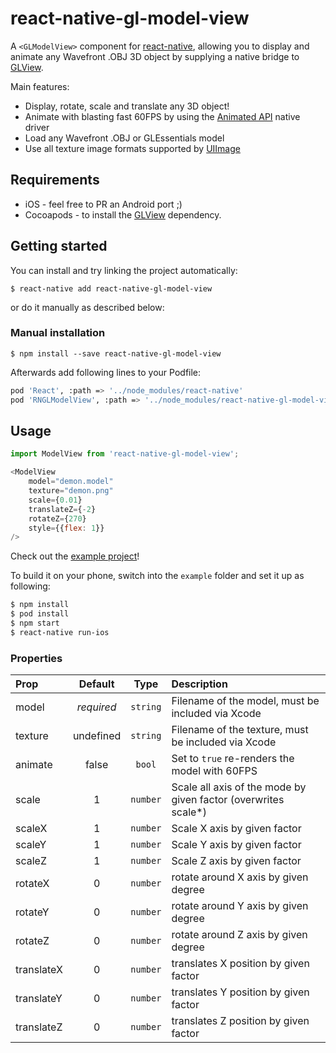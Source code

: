 # react-native-gl-model-view

A `<GLModelView>` component for [react-native](github.com/facebook/react-native/), allowing you to
display and animate any Wavefront .OBJ 3D object by supplying a native bridge to [GLView](https://github.com/nicklockwood/GLView).

Main features:

* Display, rotate, scale and translate any 3D object!
* Animate with blasting fast 60FPS by using the [Animated API](https://facebook.github.io/react-native/docs/animations.html#using-the-native-driver) native driver
* Load any Wavefront .OBJ or GLEssentials model
* Use all texture image formats supported by [UIImage](https://developer.apple.com/library/content/documentation/2DDrawing/Conceptual/DrawingPrintingiOS/LoadingImages/LoadingImages.html#//apple_ref/doc/uid/TP40010156-CH17-SW8)

## Requirements

* iOS - feel free to PR an Android port ;)
* Cocoapods - to install the [GLView](https://github.com/nicklockwood/GLView) dependency.

## Getting started

You can install and try linking the project automatically:

`$ react-native add react-native-gl-model-view`

or do it manually as described below:

### Manual installation

`$ npm install --save react-native-gl-model-view`

Afterwards add following lines to your Podfile:

```sh
pod 'React', :path => '../node_modules/react-native'
pod 'RNGLModelView', :path => '../node_modules/react-native-gl-model-view'
```
## Usage

```javascript
import ModelView from 'react-native-gl-model-view';

<ModelView
    model="demon.model"
    texture="demon.png"
    scale={0.01}
    translateZ={-2}
    rotateZ={270}
    style={{flex: 1}}
/>
```

Check out the [example project](https://github.com/rastapasta/react-native-gl-model-view/tree/master/example)!

To build it on your phone, switch into the `example` folder and set it up as following:

```sh
$ npm install
$ pod install
$ npm start
$ react-native run-ios
```

### Properties

| Prop  | Default  | Type | Description |
| :------------ |:---------------:| :---------------:| :-----|
| model | *required* | `string` | Filename of the model, must be included via Xcode |
| texture | undefined | `string` | Filename of the texture, must be included via Xcode |
| animate | false | `bool` | Set to `true` re-renders the model with 60FPS |
| scale | 1 | `number` | Scale all axis of the mode by given factor (overwrites scale*)|
| scaleX | 1 | `number` | Scale X axis by given factor |
| scaleY | 1 | `number` | Scale Y axis by given factor |
| scaleZ | 1 | `number` | Scale Z axis by given factor |
| rotateX | 0 | `number` | rotate around X axis by given degree |
| rotateY | 0 | `number` | rotate around Y axis by given degree |
| rotateZ | 0 | `number` | rotate around Z axis by given degree |
| translateX | 0 | `number` | translates X position by given factor |
| translateY | 0 | `number` | translates Y position by given factor |
| translateZ | 0 | `number` | translates Z position by given factor |

